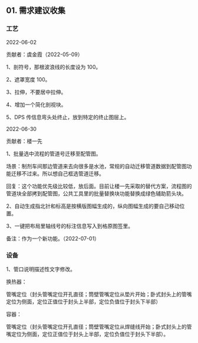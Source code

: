## 01. 需求建议收集

### 工艺

2022-06-02

贡献者：虞金霞（2022-05-09）

1、剖符号，那根波浪线的长度设为 100。

2、遮罩宽度 100。

3、拉伸，不要居中拉伸。

4、增加一个简化剖视块。

5、DPS 传信息弯头处终止，放到特定的终止图层上。

2022-06-30

贡献者：楼一先

1、批量选中流程的管道号迁移至配管图。

场景：制剂车间那边管道来去向很多是水池，常规的自动迁移管道数据到配管图功能迁移不过来。所以想自己框选管道迁移。

回复：这个功能优先级比较低，放后面。目前让楼一先采取的替代方案，流程图的管道块全部拷到配管图，公共工具里的批量替换块功能替换成绿色辅助箭头块。

2、自动生成指北针和标高是按横版图幅生成的，纵向图幅生成的要自己移动位置。

3、一键把布局里轴线号的标注信息写入到格原图签里。

备注：作为一个新功能。（2022-07-01）

### 设备

1、管口说明描述性文字修改。

换热器：

管嘴定位（封头管嘴定位开孔直径；筒壁管嘴定位从垫片开始；卧式封头上的管嘴定位为侧面，定位正值位于封头上半部，定位负值位于封头下半部）

容器：

管嘴定位（封头管嘴定位开孔直径；筒壁管嘴定位从焊缝线开始；卧式封头上的管嘴定位为侧面，定位正值位于封头上半部，定位负值位于封头下半部）。